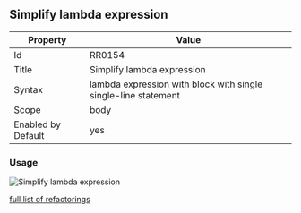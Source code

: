## Simplify lambda expression

Property | Value
--- | --- 
Id | RR0154
Title | Simplify lambda expression
Syntax | lambda expression with block with single single\-line statement
Scope | body
Enabled by Default | yes

### Usage

![Simplify lambda expression](../../images/refactorings/SimplifyLambdaExpression.png)

[full list of refactorings](Refactorings.md)
